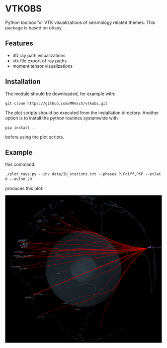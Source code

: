 VTKOBS
======

Python toolbox for VTK visualizations of seismology related themes. This
package is based on obspy.

Features
--------

* 3D ray path visualizations
* vtk file export of ray paths
* moment tensor visualizations

Installation
------------

The module should be downloaded, for example with:

```
git clone https://github.com/MMesch/vtkobs.git
```

The plot scripts should be executed from the installation directory. Another
option is to install the python routines systemwide with

```
pip install .
```

before using the plot scripts.

Example
-------

this command:

```
./plot_rays.py --inv data/IU_stations.txt --phases P,Pdiff,PKP --evlat 0 --evlon 20
```

produces this plot:

![image](images/example1.png)


